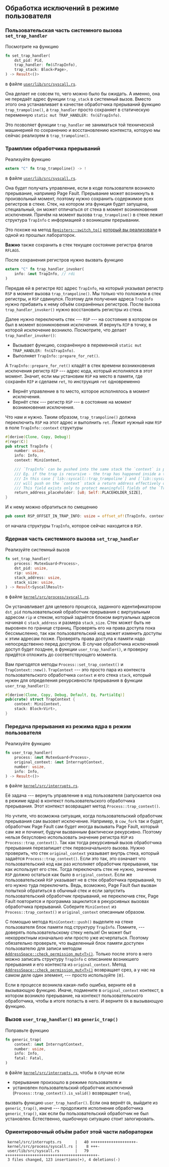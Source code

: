 ## Обработка исключений в режиме пользователя


### Пользовательская часть системного вызова `set_trap_handler`

Посмотрите на функцию

```rust
fn set_trap_handler(
    dst_pid: Pid,
    trap_handler: fn(&TrapInfo),
    trap_stack: Block<Page>,
) -> Result<()>
```

в файле [`user/lib/src/syscall.rs`](https://gitlab.com/sergey-v-galtsev/nikka-public/-/blob/master/user/lib/src/syscall.rs).

Она делает не совсем то, чего можно было бы ожидать.
А именно, она не передаёт адрес функции `trap_stack` в системный вызов.
Вместо этого она устанавливает в качестве обработчика прерываний функцию `trap_trampoline()`,
а `trap_handler` просто сохраняет в статическую переменную
`static mut TRAP_HANDLER: fn(&TrapInfo)`.

Это позволяет функции `trap_handler` не заниматься той технической машинерией по сохранению и восстановлению контекста, которую мы сейчас реализуем в `trap_trampoline()`.


### Трамплин обработчика прерываний

Реализуйте функцию

```rust
extern "C" fn trap_trampoline() -> !
```

в файле [`user/lib/src/syscall.rs`](https://gitlab.com/sergey-v-galtsev/nikka-public/-/blob/master/user/lib/src/syscall.rs).

Она будет получать управление, если в коде пользователя возникло прерывание, например Page Fault.
Прерывание может возникнуть в произвольный момент, поэтому нужно сохранить содержимое всех регистров в стеке.
Стек, на котором эта функция будет запущена, специальный, он может отличаться от стека в момент возникновения исключения.
Причём на момент вызова `trap_trampoline()` в стеке лежит структура `TrapInfo` с информацией о возникшем прерывании.

Это похоже на метод
[`Registers::switch_to()`](../../doc/kernel/process/registers/struct.Registers.html#method.switch_to)
[который вы реализовали](../../lab/book/3-process-3-user-mode.html#%D0%97%D0%B0%D0%B4%D0%B0%D1%87%D0%B0-7--%D0%BF%D0%B5%D1%80%D0%B5%D0%BA%D0%BB%D1%8E%D1%87%D0%B5%D0%BD%D0%B8%D0%B5-%D0%BF%D1%80%D0%BE%D1%86%D0%B5%D1%81%D1%81%D0%BE%D1%80%D0%B0-%D0%B2-%D1%80%D0%B5%D0%B6%D0%B8%D0%BC-%D0%BF%D0%BE%D0%BB%D1%8C%D0%B7%D0%BE%D0%B2%D0%B0%D1%82%D0%B5%D0%BB%D1%8F-%D0%B8-%D0%B2%D0%BE%D0%B7%D0%B2%D1%80%D0%B0%D1%82-%D0%B8%D0%B7-%D0%BD%D0%B5%D0%B3%D0%BE)
в одной из прошлых лабораторок.

**Важно** также сохранить в стек текущее состояние регистра флагов `RFLAGS`.

После сохранения регистров нужно вызвать функцию
```rust
extern "C" fn trap_handler_invoker(
    info: &mut TrapInfo, // rdi
)
```
Передав ей в регистре `RDI` адрес `TrapInfo`, на который указывал регистр `RSP` в момент вызова `trap_trampoline()`.
Мы только что положили в стек регистры, и `RSP` сдвинулся.
Поэтому для получения адреса `TrapInfo` нужно прибавить к нему объём сохранённых регистров.
После вызова `trap_handler_invoker()` нужно восстановить регистры из стека.

Далее нужно переключить стек --- `RSP` --- на состояние в котором он был в момент возникновения исключения.
И вернуть `RIP` в точку, в которой исключение возникло.
Посмотрите, что делает `trap_handler_invoker()`:

- Вызывает функцию, сохранённую в переменной `static mut TRAP_HANDLER: fn(&TrapInfo)`.
- Выполняет `TrapInfo::prepare_for_ret()`.

А `TrapInfo::prepare_for_ret()` кладёт в стек времени возникновения исключения регистр `RIP` --- адрес кода, который исполнялся в этот момент.
Значит, если мы установим `RSP` на место в памяти, где сохранён `RIP` и сделаем `ret`, то инструкция `ret` одновременно

- Вернёт управление в то место, которое исполнялось в момент исключения.
- Вернёт стек --- регистр `RSP` --- в состояние на момент возникновения исключения.

Что нам и нужно. Таким образом, `trap_trampoline()` должна переключить `RSP` на этот адрес и выполнить `ret`.
Лежит нужный нам `RSP` в поле `TrapInfo::context` структуры

```rust
#[derive(Clone, Copy, Debug)]
#[repr(C)]
pub struct TrapInfo {
    number: usize,
    info: Info,
    context: MiniContext,

    /// `TrapInfo` can be pushed into the same stack the `context` is pointing to.
    /// Eg. if the trap is recursive - the trap has happened inside a trap handler.
    /// In this case [`lib::syscall::trap_trampoline`] and [`lib::syscall::trap_handler_invoker`]
    /// will push on the `context` stack a return address effectively overwriting the `TrapInfo`.
    /// This field exists only to protect meaningfull fields of the `TrapInfo` from beeing overwritten.
    return_address_placeholder: [u8; Self::PLACEHOLDER_SIZE],
}
```

И к нему можно обратиться по смещению

```rust
pub const RSP_OFFSET_IN_TRAP_INFO: usize = offset_of!(TrapInfo, context) + RSP_OFFSET_IN_MINI_CONTEXT;
```

от начала структуры `TrapInfo`, которое сейчас находится в `RSP`.


### Ядерная часть системного вызова `set_trap_handler`

Реализуйте системный вызов

```rust
fn set_trap_handler(
    process: MutexGuard<Process>,
    dst_pid: usize,
    rip: usize,
    stack_address: usize,
    stack_size: usize,
) -> Result<SyscallResult>
```

в файле [`kernel/src/process/syscall.rs`](https://gitlab.com/sergey-v-galtsev/nikka-public/-/blob/master/kernel/src/process/syscall.rs).

Он устанавливает для целевого процесса, заданного идентификатором `dst_pid` пользовательский обработчик прерывания с виртуальным адресом `rip` и стеком, который задаётся блоком виртуальных адресов начиная с `stack_address` и размера `stack_size`.
Стек может быть не выровнен по границе страниц.
Проверять его на права доступа пока бессмысленно, так как пользовательский код может изменить доступы к этим адресам позже.
Проверять права доступа к памяти надо непосредственно перед доступом.
В случае обработчика исключений доступ будет позднее, в функции `user_trap_handler()`, и проверку придётся отложить до соответствующего момента.

Вам пригодятся методы `Process::set_trap_context()` и `TrapContext::new()`.
`TrapContext` --- это просто пара из контекста пользовательского обработчика `context` и его стека `stack`,
который нужен для определения рекурсивности прерывания в функции `user_trap_handler()`:

```rust
#[derive(Clone, Copy, Debug, Default, Eq, PartialEq)]
pub(crate) struct TrapContext {
    context: MiniContext,
    stack: Block<Virt>,
}
```


### Передача прерывания из режима ядра в режим пользователя

Реализуйте функцию

```rust
fn user_trap_handler(
    process: &mut MutexGuard<Process>,
    original_context: &mut InterruptContext,
    number: usize,
    info: Info,
) -> Result<()>
```

в файле [`kernel/src/interrupts.rs`](https://gitlab.com/sergey-v-galtsev/nikka-public/-/blob/master/kernel/src/interrupts.rs).

Её задача --- вернуть управление в код пользователя (запускается она в режиме ядра) в контекст
пользовательского обработчика прерывания.
Этот контекст возвращает метод `Process::trap_context()`.

Но учтите, что возможна ситуация, когда пользовательский обработчик прерывания сам вызовет исключение.
Например, в `cow_fork` так и будет, обработчик Page Fault сам будет иногда вызывать Page Fault, который сам же и починит, будучи вызванным фактически рекурсивно.
Поэтому нельзя безусловно использовать значение регистра `RSP` из `Process::trap_context()`.
Так как тогда рекурсивный вызов обработчика прерывания перезапишет стек первоначального вызова.
Нужно проверить, что стек `original_context` указывает внутрь стека, который задаётся `Process::trap_context()`.
Если это так, это означает что пользовательский код как раз исполняет обработчик прерывания, так как использует его стек.
Тогда переключать стек не нужно, значение `RSP` должно остаться как было в `original_context`.
Если же пользовательский `RSP` указывает не в стек обработчика прерываний, то его нужно туда переключить.
Ведь, возможно, Page Fault был вызван попыткой обратиться в обычный стек и если запустить
пользовательский обработчик прерываний, не переключив стек, Page Fault повторится и программа зациклится в рекурсивных вызовах обработчика прерываний.
Соберите `MiniContext` из `Process::trap_context()` и `original_context` описанным образом.

С помощью метода `MiniContext::push()` выделите на стеке пользователя блок памяти под структуру `TrapInfo`.
Помните, --- доверять пользовательскому стеку нельзя!
Он может быт некорректным изначально или просто уже исчерпаться.
Поэтому обязательно проверьте, что выделенный блок памяти доступен пользователю для записи методом
[`AddressSpace::check_permission_mut<T>()`](../../doc/kernel/memory/address_space/struct.AddressSpace.html#method.check_permission_mut).
Только после этого в него можно записать структуру `TrapInfo` с описанием возникшего прерывания и его контекста из `original_context`.
Метод
[`AddressSpace::check_permission_mut<T>()`](../../doc/kernel/memory/address_space/struct.AddressSpace.html#method.check_permission_mut)
возвращает срез, а у нас на самом деле один элемент, --- просто используйте `[0]`.

Если в процессе возникла какая-либо ошибка, верните её в вызывающую функцию.
Иначе, подмените в `original_context` контекст, в котором возникло прерывание,
на контекст пользовательского обработчика, чтобы в итоге попасть в него.
И верните `Ok` в вызывающую функцию.


### Вызов `user_trap_handler()` из `generic_trap()`

Поправьте функцию

```rust
fn generic_trap(
    context: &mut InterruptContext,
    number: usize,
    info: Info,
    fatal: Fatal,
)
```

в файле [`kernel/src/interrupts.rs`](https://gitlab.com/sergey-v-galtsev/nikka-public/-/blob/master/kernel/src/interrupts.rs), чтобы в случае если

- прерывание произошло в режиме пользователя и
- установлен пользовательский обработчик исключений (`Process::trap_context().is_valid()` возвращает `true`),

вызвать функцию `user_trap_handler()`.
Если она вернёт `Ok`, выйдите из `generic_trap()`, иначе --- продолжите исполнение обработчика
`generic_trap()`, как если бы пользовательский обработчик не был установлен.
Естественно, ошибочную ситуацию стоит залогировать.


### Ориентировочный объём работ этой части лабораторки

```console
 kernel/src/interrupts.rs      |   40 ++++++++++++++++++++-
 kernel/src/process/syscall.rs |    8 +++-
 user/lib/src/syscall.rs       |   79 +++++++++++++++++++++++++++++++++++++++++-
 3 files changed, 123 insertions(+), 4 deletions(-)
```
